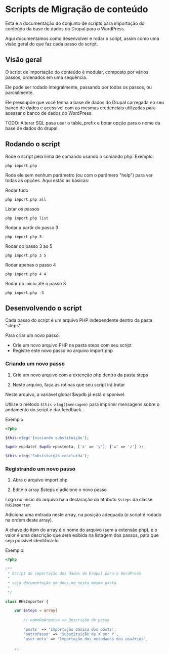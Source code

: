 # Scripts de Migração de conteúdo

Esta é a documentação do conjunto de scripts para importação do conteúdo da base de dados do Drupal para o WordPress.

Aqui documentamos como desenvolver e rodar o script, assim como uma visão geral do que faz cada passo do script.


## Visão geral

O script de importação do conteúdo é modular, composto por vários passos, ordenados em uma sequência.

Ele pode ser rodado integralmente, passando por todos os passos, ou parcialmente.

Ele pressupõe que você tenha a base de dados do Drupal carregada no seu banco de dados e acessível com as mesmas credenciais utilizadas para acessar o banco de dados do WordPress.

TODO: Alterar SQL pasa usar o table_prefix e botar opção para o nome da base de dados do drupal.


## Rodando o script

Rode o script pela linha de comando usando o comando php. Exemplo:

```
php import.php
```

Rode ele sem nenhum parâmetro (ou com o parâmero "help") para ver todas as opções. Aqui estão as básicas:

Rodar tudo
```
php import.php all
```

Listar os passos
```
php import.php list
```

Rodar a partir do passo 3
```
php import.php 3
```

Rodar do passo 3 ao 5
```
php import.php 3 5
```

Rodar apenas o passo 4
```
php import.php 4 4
```

Rodar do início até o passo 3
```
php import.php -3
```

## Desenvolvendo o script

Cada passo do script é um arquivo PHP independente dentro da pasta "steps".

Para criar um novo passo:

* Crie um novo arquivo PHP na pasta steps com seu script
* Registre este novo passo no arquivo import.php


### Criando um novo passo

1. Crie um novo arquivo com a extenção php dentro da pasta steps

2. Neste arquivo, faça as rotinas que seu script irá tratar

Neste arquivo, a variável global $wpdb já está disponível.

Utilize o método `$this->log($mensagem)` para imprimir mensagens sobre o andamento do script e dar feedback.

Exemplo:

```PHP
<?php

$this->log('Iniciando substituição');

$wpdb->update( $wpdb->postmeta, ['x' => 'y'], ['w' => 'z'] );

$this->log('Substituição concluída');


```

### Registrando um novo passo

1. Abra o arquivo import.php

2. Edite o array $steps e adicione o novo passo

Logo no início do arquivo há a declaração do atributo `$steps` da classe `RHSImporter`.

Adiciona uma entrada neste array, na posição adequada (o script é rodado na ordem deste array).

A chave do item do array é o nome do arquivo (sem a extensão php), e o valor é uma descrição que será exibida na listagem dos passos, para que seja possível identificá-lo.

Exemplo:


```PHP
<?php

/**
 * Script de importação dos dados do Drupal para o WordPress
 * 
 * veja documentação em docs.md nesta mesma pasta
 * 
 */ 

class RHSImporter {

    var $steps = array(
    
        // nomeDoArquivo => Descrição do passo
        
        'posts' => 'Importação básica dos posts',
        'outroPasso' => 'Substituição de X por Y',
        'user-meta' => 'Importação dos metadados dos usuários',
        
    ...

```
